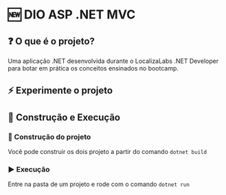 # 🆕 DIO ASP .NET MVC

## ❓ O que é o projeto?
Uma aplicação .NET desenvolvida durante o LocalizaLabs .NET Developer para botar em prática os conceitos ensinados no bootcamp.

## ⚡ Experimente o projeto

## 🔧 Construção e Execução

### 🔨 Construção do projeto

Você pode construir os dois projeto a partir do comando `dotnet build `

### ▶ Execução

Entre na pasta de um projeto e rode com o comando `dotnet run`
